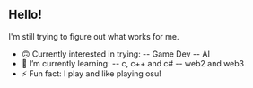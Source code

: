 ## Hello!
I'm still trying to figure out what works for me.
- 🙃 Currently interested in trying:
  -- Game Dev
  -- AI
- 🌱 I’m currently learning:
  -- c, c++ and c#
  -- web2 and web3
- ⚡ Fun fact: I play and like playing osu!
<!--
**chicocaine/chicocaine** is a ✨ _special_ ✨ repository because its `README.md` (this file) appears on your GitHub profile.

Here are some ideas to get you started:

- 🔭 I’m currently working on ...
- 🌱 I’m currently learning ...
- 👯 I’m looking to collaborate on ...
- 🤔 I’m looking for help with ...
- 💬 Ask me about ...
- 📫 How to reach me: ...
- 😄 Pronouns: ...
- ⚡ Fun fact: ...
-->
